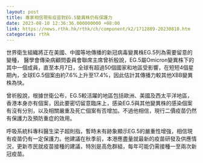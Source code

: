 ```yaml
---
layout: post
title: 專家相信現有疫苗對EG.5變異株仍有保護力
date: 2023-08-10 12:36:36.000000000 +08:00
link: https://news.rthk.hk/rthk/ch/component/k2/1712889-20230810.htm
categories: rthk
---
```


世界衛生組織將正在美國、中國等地傳播的新冠病毒變異株EG.5列為需要留意的變種， 醫學會傳染病顧問委員會聯席主席曾祈殷說，EG.5屬Omicron變異株下的其中一個成員，直至本月7日，全球有超過50個國家和地區受影響，在短短4個星期內，全球EG.5個案由約7.6%上升至17.4%，因此估計其傳播力較其他XBB變異株為快。

曾祈殷說，根據世衛公布，EG.5較活躍的地區包括歐洲、美國及西太平洋地區，香港本身亦有個案，因此要密切留意臨床上，感染EG.5與其他變異株的感染個案有沒有分別，以及相關嚴重及死亡個案有否增加。不過他相信，現行二價疫苗仍然有保護力及預防重症的效用。

呼吸系統科專科醫生梁子超則指，暫時未有跡象顯示EG.5的嚴重性增強，相信現有疫苗仍有一定保護力。他建議在秋季前，本港應盡量就最新的疫苗研發及供應情況，更新市民就疫苗接種的建議，特別是高危群組，每年可能仍需接種一至兩次新冠疫苗。
